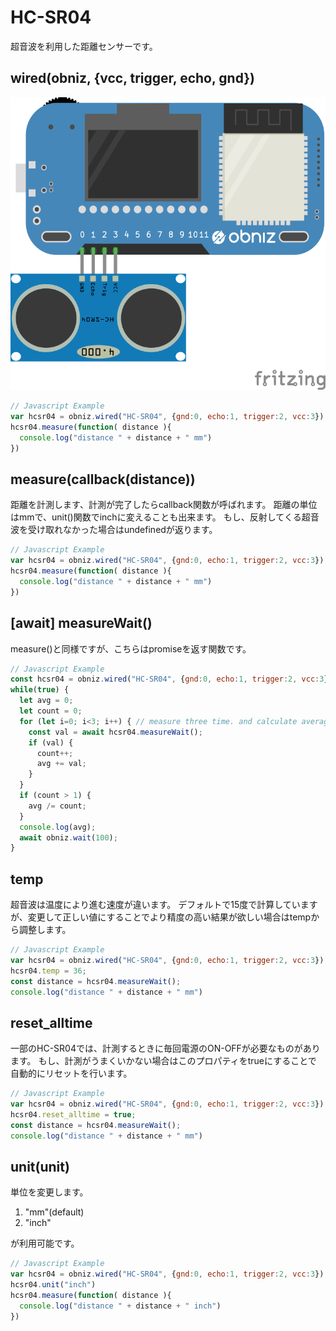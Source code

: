 # HC-SR04
超音波を利用した距離センサーです。

## wired(obniz, {vcc, trigger, echo, gnd})

![photo of wired](./wired.png)
```javascript
// Javascript Example
var hcsr04 = obniz.wired("HC-SR04", {gnd:0, echo:1, trigger:2, vcc:3});
hcsr04.measure(function( distance ){
  console.log("distance " + distance + " mm")
})
```

## measure(callback(distance))
距離を計測します、計測が完了したらcallback関数が呼ばれます。
距離の単位はmmで、unit()関数でinchに変えることも出来ます。
もし、反射してくる超音波を受け取れなかった場合はundefinedが返ります。
```javascript
// Javascript Example
var hcsr04 = obniz.wired("HC-SR04", {gnd:0, echo:1, trigger:2, vcc:3});
hcsr04.measure(function( distance ){
  console.log("distance " + distance + " mm")
})
```

## [await] measureWait()
measure()と同様ですが、こちらはpromiseを返す関数です。

```javascript
// Javascript Example
const hcsr04 = obniz.wired("HC-SR04", {gnd:0, echo:1, trigger:2, vcc:3});
while(true) {
  let avg = 0;
  let count = 0;
  for (let i=0; i<3; i++) { // measure three time. and calculate average
    const val = await hcsr04.measureWait();
    if (val) {
      count++;
      avg += val;
    }
  }
  if (count > 1) {
    avg /= count;
  }
  console.log(avg);
  await obniz.wait(100);
}
```

## temp
超音波は温度により進む速度が違います。
デフォルトで15度で計算していますが、変更して正しい値にすることでより精度の高い結果が欲しい場合はtempから調整します。
```javascript
// Javascript Example
var hcsr04 = obniz.wired("HC-SR04", {gnd:0, echo:1, trigger:2, vcc:3});
hcsr04.temp = 36;
const distance = hcsr04.measureWait();
console.log("distance " + distance + " mm")
```

## reset_alltime
一部のHC-SR04では、計測するときに毎回電源のON-OFFが必要なものがあります。
もし、計測がうまくいかない場合はこのプロパティをtrueにすることで
自動的にリセットを行います。
```javascript
// Javascript Example
var hcsr04 = obniz.wired("HC-SR04", {gnd:0, echo:1, trigger:2, vcc:3});
hcsr04.reset_alltime = true;
const distance = hcsr04.measureWait();
console.log("distance " + distance + " mm")
```

## unit(unit)
単位を変更します。

1. "mm"(default)
2. "inch"

が利用可能です。

```javascript
// Javascript Example
var hcsr04 = obniz.wired("HC-SR04", {gnd:0, echo:1, trigger:2, vcc:3});
hcsr04.unit("inch")
hcsr04.measure(function( distance ){
  console.log("distance " + distance + " inch")
})
```